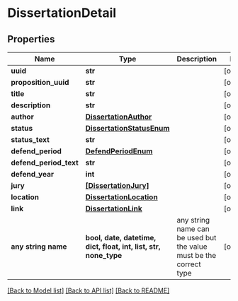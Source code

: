 # DissertationDetail


## Properties
Name | Type | Description | Notes
------------ | ------------- | ------------- | -------------
**uuid** | **str** |  | [optional] 
**proposition_uuid** | **str** |  | [optional] 
**title** | **str** |  | [optional] 
**description** | **str** |  | [optional] 
**author** | [**DissertationAuthor**](DissertationAuthor.md) |  | [optional] 
**status** | [**DissertationStatusEnum**](DissertationStatusEnum.md) |  | [optional] 
**status_text** | **str** |  | [optional] 
**defend_period** | [**DefendPeriodEnum**](DefendPeriodEnum.md) |  | [optional] 
**defend_period_text** | **str** |  | [optional] 
**defend_year** | **int** |  | [optional] 
**jury** | [**[DissertationJury]**](DissertationJury.md) |  | [optional] 
**location** | [**DissertationLocation**](DissertationLocation.md) |  | [optional] 
**link** | [**DissertationLink**](DissertationLink.md) |  | [optional] 
**any string name** | **bool, date, datetime, dict, float, int, list, str, none_type** | any string name can be used but the value must be the correct type | [optional]

[[Back to Model list]](../README.md#documentation-for-models) [[Back to API list]](../README.md#documentation-for-api-endpoints) [[Back to README]](../README.md)


